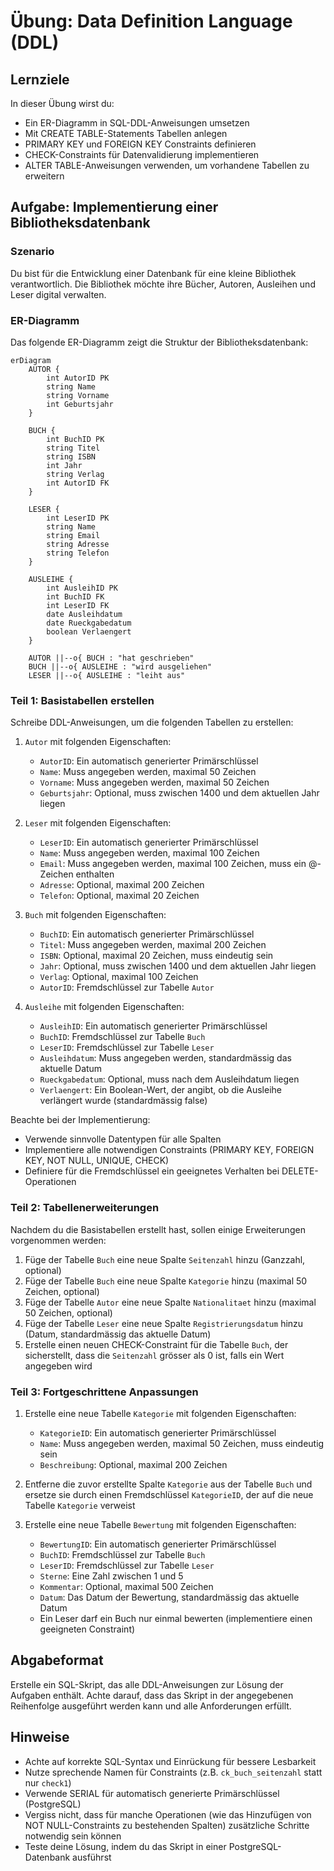 # Übung: Data Definition Language (DDL)

## Lernziele

In dieser Übung wirst du:
- Ein ER-Diagramm in SQL-DDL-Anweisungen umsetzen
- Mit CREATE TABLE-Statements Tabellen anlegen
- PRIMARY KEY und FOREIGN KEY Constraints definieren
- CHECK-Constraints für Datenvalidierung implementieren
- ALTER TABLE-Anweisungen verwenden, um vorhandene Tabellen zu erweitern

## Aufgabe: Implementierung einer Bibliotheksdatenbank

### Szenario

Du bist für die Entwicklung einer Datenbank für eine kleine Bibliothek verantwortlich. Die Bibliothek möchte ihre Bücher, Autoren, Ausleihen und Leser digital verwalten.

### ER-Diagramm

Das folgende ER-Diagramm zeigt die Struktur der Bibliotheksdatenbank:

```mermaid
erDiagram
    AUTOR {
        int AutorID PK
        string Name
        string Vorname
        int Geburtsjahr
    }
    
    BUCH {
        int BuchID PK
        string Titel
        string ISBN
        int Jahr
        string Verlag
        int AutorID FK
    }
    
    LESER {
        int LeserID PK
        string Name
        string Email
        string Adresse
        string Telefon
    }
    
    AUSLEIHE {
        int AusleihID PK
        int BuchID FK
        int LeserID FK
        date Ausleihdatum
        date Rueckgabedatum
        boolean Verlaengert
    }
    
    AUTOR ||--o{ BUCH : "hat geschrieben"
    BUCH ||--o{ AUSLEIHE : "wird ausgeliehen"
    LESER ||--o{ AUSLEIHE : "leiht aus"
```

### Teil 1: Basistabellen erstellen

Schreibe DDL-Anweisungen, um die folgenden Tabellen zu erstellen:

1. `Autor` mit folgenden Eigenschaften:
   - `AutorID`: Ein automatisch generierter Primärschlüssel
   - `Name`: Muss angegeben werden, maximal 50 Zeichen
   - `Vorname`: Muss angegeben werden, maximal 50 Zeichen
   - `Geburtsjahr`: Optional, muss zwischen 1400 und dem aktuellen Jahr liegen

2. `Leser` mit folgenden Eigenschaften:
   - `LeserID`: Ein automatisch generierter Primärschlüssel
   - `Name`: Muss angegeben werden, maximal 100 Zeichen
   - `Email`: Muss angegeben werden, maximal 100 Zeichen, muss ein @-Zeichen enthalten
   - `Adresse`: Optional, maximal 200 Zeichen
   - `Telefon`: Optional, maximal 20 Zeichen

3. `Buch` mit folgenden Eigenschaften:
   - `BuchID`: Ein automatisch generierter Primärschlüssel
   - `Titel`: Muss angegeben werden, maximal 200 Zeichen
   - `ISBN`: Optional, maximal 20 Zeichen, muss eindeutig sein
   - `Jahr`: Optional, muss zwischen 1400 und dem aktuellen Jahr liegen
   - `Verlag`: Optional, maximal 100 Zeichen
   - `AutorID`: Fremdschlüssel zur Tabelle `Autor`

4. `Ausleihe` mit folgenden Eigenschaften:
   - `AusleihID`: Ein automatisch generierter Primärschlüssel
   - `BuchID`: Fremdschlüssel zur Tabelle `Buch`
   - `LeserID`: Fremdschlüssel zur Tabelle `Leser`
   - `Ausleihdatum`: Muss angegeben werden, standardmässig das aktuelle Datum
   - `Rueckgabedatum`: Optional, muss nach dem Ausleihdatum liegen
   - `Verlaengert`: Ein Boolean-Wert, der angibt, ob die Ausleihe verlängert wurde (standardmässig false)

Beachte bei der Implementierung:
- Verwende sinnvolle Datentypen für alle Spalten
- Implementiere alle notwendigen Constraints (PRIMARY KEY, FOREIGN KEY, NOT NULL, UNIQUE, CHECK)
- Definiere für die Fremdschlüssel ein geeignetes Verhalten bei DELETE-Operationen

### Teil 2: Tabellenerweiterungen

Nachdem du die Basistabellen erstellt hast, sollen einige Erweiterungen vorgenommen werden:

1. Füge der Tabelle `Buch` eine neue Spalte `Seitenzahl` hinzu (Ganzzahl, optional)
2. Füge der Tabelle `Buch` eine neue Spalte `Kategorie` hinzu (maximal 50 Zeichen, optional)
3. Füge der Tabelle `Autor` eine neue Spalte `Nationalitaet` hinzu (maximal 50 Zeichen, optional)
4. Füge der Tabelle `Leser` eine neue Spalte `Registrierungsdatum` hinzu (Datum, standardmässig das aktuelle Datum)
5. Erstelle einen neuen CHECK-Constraint für die Tabelle `Buch`, der sicherstellt, dass die `Seitenzahl` grösser als 0 ist, falls ein Wert angegeben wird

### Teil 3: Fortgeschrittene Anpassungen

1. Erstelle eine neue Tabelle `Kategorie` mit folgenden Eigenschaften:
   - `KategorieID`: Ein automatisch generierter Primärschlüssel
   - `Name`: Muss angegeben werden, maximal 50 Zeichen, muss eindeutig sein
   - `Beschreibung`: Optional, maximal 200 Zeichen

2. Entferne die zuvor erstellte Spalte `Kategorie` aus der Tabelle `Buch` und ersetze sie durch einen Fremdschlüssel `KategorieID`, der auf die neue Tabelle `Kategorie` verweist

3. Erstelle eine neue Tabelle `Bewertung` mit folgenden Eigenschaften:
   - `BewertungID`: Ein automatisch generierter Primärschlüssel
   - `BuchID`: Fremdschlüssel zur Tabelle `Buch`
   - `LeserID`: Fremdschlüssel zur Tabelle `Leser`
   - `Sterne`: Eine Zahl zwischen 1 und 5
   - `Kommentar`: Optional, maximal 500 Zeichen
   - `Datum`: Das Datum der Bewertung, standardmässig das aktuelle Datum
   - Ein Leser darf ein Buch nur einmal bewerten (implementiere einen geeigneten Constraint)


## Abgabeformat

Erstelle ein SQL-Skript, das alle DDL-Anweisungen zur Lösung der Aufgaben enthält. Achte darauf, dass das Skript in der angegebenen Reihenfolge ausgeführt werden kann und alle Anforderungen erfüllt.

## Hinweise

- Achte auf korrekte SQL-Syntax und Einrückung für bessere Lesbarkeit
- Nutze sprechende Namen für Constraints (z.B. `ck_buch_seitenzahl` statt nur `check1`)
- Verwende SERIAL für automatisch generierte Primärschlüssel (PostgreSQL)
- Vergiss nicht, dass für manche Operationen (wie das Hinzufügen von NOT NULL-Constraints zu bestehenden Spalten) zusätzliche Schritte notwendig sein können
- Teste deine Lösung, indem du das Skript in einer PostgreSQL-Datenbank ausführst
